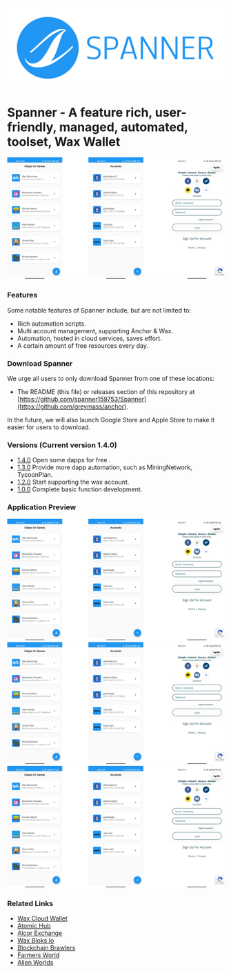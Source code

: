 ![Spanner Logo](https://raw.githubusercontent.com/spanner159753/Spanner/spanner/display/logo/app_logo.png)

# Spanner - A feature rich, user-friendly, managed, automated, toolset, Wax Wallet

![Anchor Screenshot 1](https://raw.githubusercontent.com/spanner159753/Spanner/spanner/display/logo/app.png)

### Features

Some notable features of Spanner include, but are not limited to:

- Rich automation scripts.
- Multi account management, supporting Anchor & Wax.
- Automation, hosted in cloud services, saves effort.
- A certain amount of free resources every day.

### Download Spanner

We urge all users to only download Spanner from one of these locations:

- The README (this file) or releases section of this repository at [https://github.com/spanner159753/Spanner](https://github.com/greymass/anchor).

In the future, we will also launch Google Store and Apple Store to make it easier for users to download.

### Versions (Current version 1.4.0)

- [1.4.0](https://github.com/greymass/anchor) Open some dapps for free .
- [1.3.0](https://github.com/greymass/anchor) Provide more dapp automation, such as MiningNetwork, TycoonPlan.
- [1.2.0](https://github.com/greymass/anchor) Start supporting the wax account.
- [1.0.0](https://github.com/greymass/anchor) Complete basic function development.


### Application Preview
![Anchor Screenshot 1](https://raw.githubusercontent.com/spanner159753/Spanner/spanner/display/logo/app.png)
![Anchor Screenshot 1](https://raw.githubusercontent.com/spanner159753/Spanner/spanner/display/logo/app.png)
![Anchor Screenshot 1](https://raw.githubusercontent.com/spanner159753/Spanner/spanner/display/logo/app.png)


### Related Links

- [Wax Cloud Wallet](https://wallet.wax.io/)
- [Atomic Hub](https://wax.atomichub.io/market)
- [Alcor Exchange](https://wax.alcor.exchange/markets)
- [Wax Bloks Io](https://wax.bloks.io/)
- [Blockchain Brawlers](https://play.bcbrawlers.com/)
- [Farmers World](https://farmersworld.io/)
- [Alien Worlds](https://alienworlds.io/)




